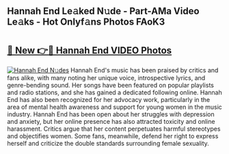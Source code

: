 ## Hannah End Le𝚊ked N𝚞de - Part-AMa Video Le𝚊ks - Hot Onlyf𝚊ns Photos FAoK3

# <h2><a href="http://ab83122.deff.icu/?id=Hannah+End">🔗 New 👉🔴 Hannah End VIDEO Photos</a></h2>

[![Hannah End N𝚞des](https://i.imgur.com/rIISA9y.gif)](http://ab83122.deff.icu/?id=Hannah+End)
Hannah End's music has been praised by critics and fans alike, with many noting her unique voice, introspective lyrics, and genre-bending sound. Her songs have been featured on popular playlists and radio stations, and she has gained a dedicated following online. Hannah End has also been recognized for her advocacy work, particularly in the area of mental health awareness and support for young women in the music industry. Hannah End has been open about her struggles with depression and anxiety, but her online presence has also attracted toxicity and online harassment. Critics argue that her content perpetuates harmful stereotypes and objectifies women. Some fans, meanwhile, defend her right to express herself and criticize the double standards surrounding female sexuality.
